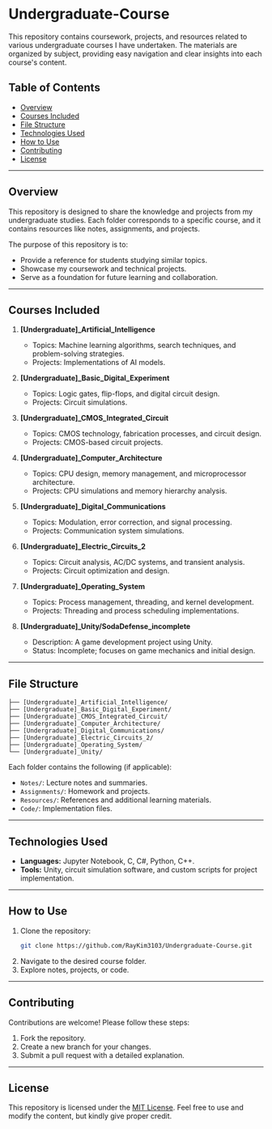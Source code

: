 
# Undergraduate-Course

This repository contains coursework, projects, and resources related to various undergraduate courses I have undertaken. The materials are organized by subject, providing easy navigation and clear insights into each course's content.

## Table of Contents

- [Overview](#overview)
- [Courses Included](#courses-included)
- [File Structure](#file-structure)
- [Technologies Used](#technologies-used)
- [How to Use](#how-to-use)
- [Contributing](#contributing)
- [License](#license)

---

## Overview

This repository is designed to share the knowledge and projects from my undergraduate studies. Each folder corresponds to a specific course, and it contains resources like notes, assignments, and projects.

The purpose of this repository is to:
- Provide a reference for students studying similar topics.
- Showcase my coursework and technical projects.
- Serve as a foundation for future learning and collaboration.

---

## Courses Included

1. **[Undergraduate]_Artificial_Intelligence**  
   - Topics: Machine learning algorithms, search techniques, and problem-solving strategies.
   - Projects: Implementations of AI models.

2. **[Undergraduate]_Basic_Digital_Experiment**  
   - Topics: Logic gates, flip-flops, and digital circuit design.
   - Projects: Circuit simulations.

3. **[Undergraduate]_CMOS_Integrated_Circuit**  
   - Topics: CMOS technology, fabrication processes, and circuit design.
   - Projects: CMOS-based circuit projects.

4. **[Undergraduate]_Computer_Architecture**  
   - Topics: CPU design, memory management, and microprocessor architecture.
   - Projects: CPU simulations and memory hierarchy analysis.

5. **[Undergraduate]_Digital_Communications**  
   - Topics: Modulation, error correction, and signal processing.
   - Projects: Communication system simulations.

6. **[Undergraduate]_Electric_Circuits_2**  
   - Topics: Circuit analysis, AC/DC systems, and transient analysis.
   - Projects: Circuit optimization and design.

7. **[Undergraduate]_Operating_System**  
   - Topics: Process management, threading, and kernel development.
   - Projects: Threading and process scheduling implementations.

8. **[Undergraduate]_Unity/SodaDefense_incomplete**  
   - Description: A game development project using Unity.
   - Status: Incomplete; focuses on game mechanics and initial design.

---

## File Structure

```plaintext
├── [Undergraduate]_Artificial_Intelligence/
├── [Undergraduate]_Basic_Digital_Experiment/
├── [Undergraduate]_CMOS_Integrated_Circuit/
├── [Undergraduate]_Computer_Architecture/
├── [Undergraduate]_Digital_Communications/
├── [Undergraduate]_Electric_Circuits_2/
├── [Undergraduate]_Operating_System/
└── [Undergraduate]_Unity/
```

Each folder contains the following (if applicable):
- `Notes/`: Lecture notes and summaries.
- `Assignments/`: Homework and projects.
- `Resources/`: References and additional learning materials.
- `Code/`: Implementation files.

---

## Technologies Used

- **Languages:** Jupyter Notebook, C, C#, Python, C++.
- **Tools:** Unity, circuit simulation software, and custom scripts for project implementation.

---

## How to Use

1. Clone the repository:
   ```bash
   git clone https://github.com/RayKim3103/Undergraduate-Course.git
   ```
2. Navigate to the desired course folder.
3. Explore notes, projects, or code.

---

## Contributing

Contributions are welcome! Please follow these steps:
1. Fork the repository.
2. Create a new branch for your changes.
3. Submit a pull request with a detailed explanation.

---

## License

This repository is licensed under the [MIT License](LICENSE). Feel free to use and modify the content, but kindly give proper credit.
